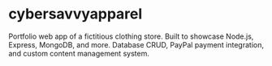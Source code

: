 # cybersavvyapparel
Portfolio web app of a fictitious clothing store. Built to showcase Node.js, Express, MongoDB, and more.  Database CRUD, PayPal payment integration, and custom content management system.
